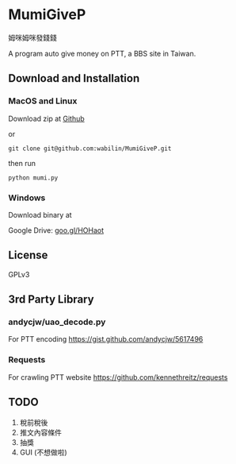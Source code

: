 # MumiGiveP
姆咪姆咪發錢錢

A program auto give money on PTT,
a BBS site in Taiwan.

## Download and Installation
### MacOS and Linux

Download zip at [Github](https://github.com/wabilin/MumiGiveP)

or

```
git clone git@github.com:wabilin/MumiGiveP.git
```

then run

```
python mumi.py
```


### Windows
Download binary at

Google Drive: [goo.gl/HOHaot](goo.gl/HOHaot)

## License
GPLv3

## 3rd Party Library
### andycjw/uao_decode.py
For PTT encoding
https://gist.github.com/andycjw/5617496

### Requests
For crawling PTT website 
https://github.com/kennethreitz/requests

## TODO
1. 稅前稅後
1. 推文內容條件
1. 抽獎
1. GUI (不想做啦)
